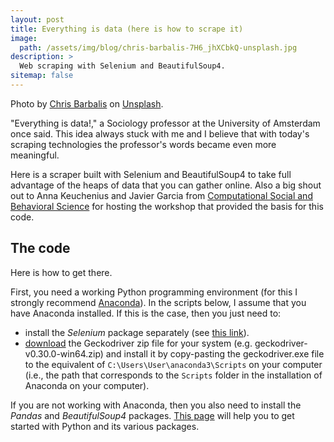 ```yaml
---
layout: post
title: Everything is data (here is how to scrape it)
image:
  path: /assets/img/blog/chris-barbalis-7H6_jhXCbkQ-unsplash.jpg
description: >
  Web scraping with Selenium and BeautifulSoup4.
sitemap: false
---
```


Photo by [Chris Barbalis](https://unsplash.com/@cbarbalis) on [Unsplash](https://unsplash.com/).

"Everything is data!," a Sociology professor at the University of Amsterdam once said. This idea always stuck with me and I believe that with today's scraping technologies the professor's words became even more meaningful.

Here is a scraper built with Selenium and BeautifulSoup4 to take full advantage of the heaps of data that you can gather online. Also a big shout out to Anna Keuchenius and Javier Garcia from [Computational Social and Behavioral Science](https://csbs.club/) for hosting the workshop that provided the basis for this code.

## The code

Here is how to get there.

First, you need a working Python programming environment (for this I strongly recommend [Anaconda](https://www.anaconda.com/)). In the scripts below, I assume that you have Anaconda installed. If this is the case, then you just need to:
* install the _Selenium_ package separately (see [this link](https://renswilderom.github.io/blog/python/2021-11-22-How-to-get-started-with-Python/)).
* [download](https://github.com/mozilla/geckodriver/releases) the Geckodriver zip file for your system (e.g. geckodriver-v0.30.0-win64.zip) and install it by copy-pasting the geckodriver.exe file to the equivalent of ```C:\Users\User\anaconda3\Scripts``` on your computer (i.e., the path that corresponds to the ```Scripts``` folder in the installation of Anaconda on your computer).

If you are not working with Anaconda, then you also need to install the _Pandas_ and _BeautifulSoup4_ packages. [This page](https://renswilderom.github.io/blog/python/2021-11-22-How-to-get-started-with-Python/) will help you to get started with Python and its various packages.   
